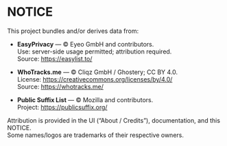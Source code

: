 # NOTICE

This project bundles and/or derives data from:

- **EasyPrivacy** — © Eyeo GmbH and contributors.  
  Use: server-side usage permitted; attribution required.  
  Source: https://easylist.to/

- **WhoTracks.me** — © Cliqz GmbH / Ghostery; CC BY 4.0.  
  License: https://creativecommons.org/licenses/by/4.0/  
  Source: https://whotracks.me/

- **Public Suffix List** — © Mozilla and contributors.  
  Project: https://publicsuffix.org/  

Attribution is provided in the UI (“About / Credits”), documentation, and this NOTICE.  
Some names/logos are trademarks of their respective owners.

